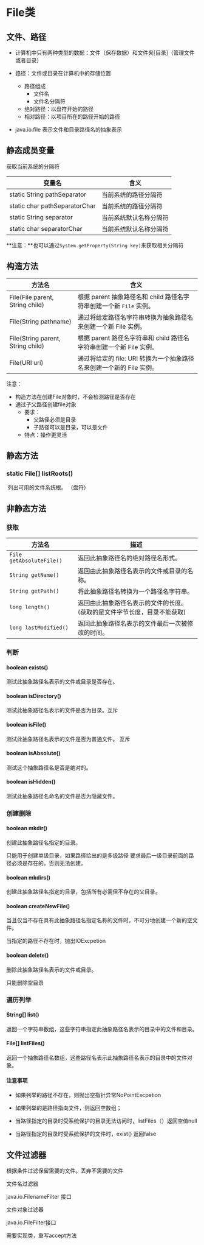 # File类



## 文件、路径

* 计算机中只有两种类型的数据：文件（保存数据）和文件夹[目录]（管理文件或者目录）
* 路径：文件或目录在计算机中的存储位置
    * 路径组成
        * 文件名
        * 文件名分隔符
    * 绝对路径：以盘符开始的路径
    * 相对路径：以项目所在的路径开始的路径

* java.io.file 表示文件和目录路径名的抽象表示



## 静态成员变量

获取当前系统的分隔符

| 变量名                        | 含义                   |
| ----------------------------- | ---------------------- |
| static String pathSeparator   | 当前系统的路径分隔符   |
| static char pathSeparatorChar | 当前系统的路径分隔符   |
| static String separator       | 当前系统默认名称分隔符 |
| static char separatorChar     | 当前系统默认名称分隔符 |

**注意：**也可以通过`System.getProperty(String key)`来获取相关分隔符



## 构造方法

| 方法名                            | 含义                                                         |
| --------------------------------- | ------------------------------------------------------------ |
| File(File parent, String child)   | 根据 parent 抽象路径名和 child 路径名字符串创建一个新 `File` 实例。 |
| File(String pathname)             | 通过将给定路径名字符串转换为抽象路径名来创建一个新 File 实例。 |
| File(String parent, String child) | 根据 parent 路径名字符串和 child 路径名字符串创建一个新 File 实例。 |
| File(URI uri)                     | 通过将给定的 file: URI 转换为一个抽象路径名来创建一个新的 File 实例。 |

注意：

* 构造方法在创建File对象时，不会检测路径是否存在
* 通过子父路径创建file对象
    * 要求：
        * 父路径必须是目录
        * 子路径可以是目录，可以是文件
    * 特点：操作更灵活



## 静态方法

### static File[] listRoots()

​          列出可用的文件系统根。 （盘符）



## 非静态方法



### 获取

| 方法名                    | 描述                                                         |
| ------------------------- | ------------------------------------------------------------ |
| `File getAbsoluteFile() ` | 返回此抽象路径名的绝对路径名形式。                           |
| `String getName() `       | 返回由此抽象路径名表示的文件或目录的名称。                   |
| `String getPath() `       | 将此抽象路径名转换为一个路径名字符串。                       |
| `long length()  `         | 返回由此抽象路径名表示的文件的长度。(获取的是文件字节长度，目录不能获取) |
| `long lastModified() `    | 返回此抽象路径名表示的文件最后一次被修改的时间。             |



### 判断

####  boolean exists()

测试此抽象路径名表示的文件或目录是否存在。

#### boolean isDirectory() 

测试此抽象路径名表示的文件是否为目录。互斥

#### boolean isFile()

测试此抽象路径名表示的文件是否为普通文件。 互斥

####  boolean isAbsolute()

测试这个抽象路径名是否是绝对的。

####  boolean isHidden()

测试此抽象路径名命名的文件是否为隐藏文件。



### 创建删除

#### boolean mkdir()

创建此抽象路径名指定的目录。 

只能用于创建单级目录，如果路径给出的是多级路径
要求最后一级目录前面的路径必须是存在的，否则无法创建。

#### boolean mkdirs()

创建此抽象路径名指定的目录，包括所有必需但不存在的父目录。 

#### boolean createNewFile()

当且仅当不存在具有此抽象路径名指定名称的文件时，不可分地创建一个新的空文件。 

当指定的路径不存在时，抛出IOExcpetion

#### boolean delete()

删除此抽象路径名表示的文件或目录。 

只能删除空目录

### 遍历列举

#### String[] list()

​          返回一个字符串数组，这些字符串指定此抽象路径名表示的目录中的文件和目录。 



#### File[] listFiles()

​          返回一个抽象路径名数组，这些路径名表示此抽象路径名表示的目录中的文件对象。 



#### 注意事项

* 如果列举的路径不存在，则抛出空指针异常NoPointExcpetion

* 如果列举的是路径指向文件，则返回空数组；

* 当路径指定的目录时受系统保护的目录无法访问时，listFiles（）返回空值null
* 当路径指定的目录时受系统保护的文件时，exist() 返回false



## 文件过滤器

根据条件过滤保留需要的文件。丢弃不需要的文件

文件名过滤器

java.io.FilenameFilter 接口


文件对象过滤器

java.io.FileFilter接口 

需要实现类，重写accept方法
